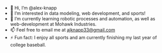 - 👋 Hi, I’m @alex-knapp
- 👀 I’m interested in data modeling, web development, and sports!
- 🌱 I’m currently learning robotic processes and automation, as well as web-development at Mohawk Industries.
- 📫 Feel free to email me at ajknapp33@gmail.com
- ⚡ Fun fact: I enjoy all sports and am currently finishing my last year of college baseball.

<!---
alex-knapp/alex-knapp is a ✨ special ✨ repository because its `README.md` (this file) appears on your GitHub profile.
You can click the Preview link to take a look at your changes.
--->
